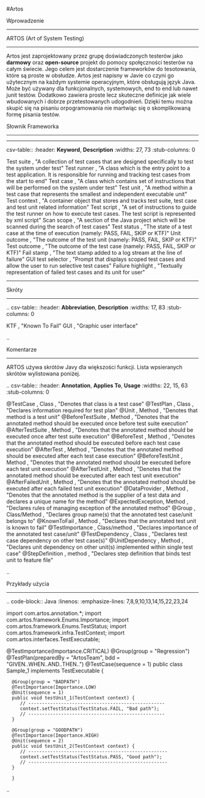 #Artos

Wprowadzenie
************

ARTOS (Art of System Testing)
************



Artos jest zaprojektowany przez grupę doświadczonych testerów jako **darmowy** oraz **open-source** projekt do pomocy społęczności testerów na całym świecie.
Jego celem jest dostarczenie frameworków do tesotowania, które są proste w obsłudze. Artos jest napisny w Javie co czyni go użytecznym na każdym systemie operacyjnym, które obsługują język Java. Może być używany dla funkcjonalnych, systemowych, end to end lub nawet junit testów. Dodatkowo zawiera proste lecz skuteczne definicje jak wiele wbudowanych i dobrze przetestowanych udogodnień. Dzięki temu można skupić się na pisaniu orpogramowania nie martwiąc się o skomplikowaną formę pisania testów.

Słownik Frameworka
************

-------------
   csv-table:: 
   :header: **Keyword**, **Description**
   :widths: 27, 73
   :stub-columns: 0
   
   Test suite        , "A collection of test cases that are designed specifically to test the system under test"
   Test runner       , "A class which is the entry point to a test application. It is responsible for running and tracking test cases from the start to end"
   Test case         , "A class which contains set of instructions that will be performed on the system under test"
   Test unit         , "A method within a test case that represents the smallest and independent executable unit"
   Test context      , "A container object that stores and tracks test suite, test case and test unit related information"
   Test script       , "A set of instructions to guide the test runner on how to execute test cases. The test script is represented by xml script"
   Scan scope        , "A section of the Java project which will be scanned during the search of test cases"
   Test status       , "The state of a test case at the time of execution (namely: PASS, FAIL, SKIP or KTF)"
   Unit outcome      , "The outcome of the test unit (namely: PASS, FAIL, SKIP or KTF)"
   Test outcome      , "The outcome of the test case (namely: PASS, FAIL, SKIP or KTF)"
   Fail stamp        , "The text stamp added to a log stream at the line of failure"
   GUI test selector , "Prompt that displays scoped test cases and allow the user to run selective test cases"
   Failure highlight , "Textually representation of failed test cases and its unit for user"

-------------

Skróty
************

.. csv-table:: 
   :header: **Abbreviation**, **Description**
   :widths: 17, 83
   :stub-columns: 0
   
   KTF , "Known To Fail"
   GUI , "Graphic user interface"

..

Komentarze
************

ARTOS używa skrótów Javy dla większości funkcji. Lista wpsieranych skrótów wylistowana poniżej.

.. csv-table:: 
   :header: **Annotation**, **Applies To**, **Usage**
   :widths: 22, 15, 63
   :stub-columns: 0

   @TestCase         , Class         , "Denotes that class is a test case"
   @TestPlan         , Class         , "Declares information required for test plan"
   @Unit             , Method        , "Denotes that method is a test unit"
   @BeforeTestSuite  , Method        , "Denotes that the annotated method should be executed once before test suite execution"
   @AfterTestSuite   , Method        , "Denotes that the annotated method should be executed once after test suite execution"
   @BeforeTest       , Method        , "Denotes that the annotated method should be executed before each test case execution"
   @AfterTest        , Method        , "Denotes that the annotated method should be executed after each test case execution"
   @BeforeTestUnit   , Method        , "Denotes that the annotated method should be executed before each test unit execution"
   @AfterTestUnit    , Method        , "Denotes that the annotated method should be executed after each test unit execution"
   @AfterFailedUnit	 , Method 		 , "Denotes that the annotated method should be executed after each failed test unit execution"
   @DataProvider     , Method        , "Denotes that the annotated method is the supplier of a test data and declares a unique name for the method"
   @ExpectedException, Method        , "Declares rules of managing exception of the annotated method"
   @Group            , Class/Method  , "Declares group name(s) that the annotated test case/unit belongs to" 
   @KnownToFail      , Method        , "Declares that the annotated test unit is known to fail"
   @TestImportance   , Class/method  , "Declares importance of the annotated test case/unit"
   @TestDependency   , Class         , "Declares test case dependency on other test case(s)"
   @UnitDependency   , Method        , "Declares unit dependency on other unit(s) implemented within single test case"
   @StepDefinition   , method        , "Declares step definition that binds test unit to feature file"

..

Przykłady użycia
************

.. code-block:: Java
   :linenos: 
   :emphasize-lines: 7,8,9,10,13,14,15,22,23,24

   import com.artos.annotation.*;
   import com.artos.framework.Enums.Importance;
   import com.artos.framework.Enums.TestStatus;
   import com.artos.framework.infra.TestContext;
   import com.artos.interfaces.TestExecutable;

   @TestImportance(Importance.CRITICAL)
   @Group(group = "Regression")
   @TestPlan(preparedBy = "ArtosTeam", bdd = "GIVEN..WHEN..AND..THEN..")
   @TestCase(sequence = 1)
    public class Sample_1 implements TestExecutable {

      @Group(group = "BADPATH")
      @TestImportance(Importance.LOW)
      @Unit(sequence = 1)
      public void testUnit_1(TestContext context) {
         // --------------------------------------------------
         context.setTestStatus(TestStatus.FAIL, "Bad path");
         // --------------------------------------------------
      }
      
      @Group(group = "GOODPATH")
      @TestImportance(Importance.HIGH)
      @Unit(sequence = 2)
      public void testUnit_2(TestContext context) {
         // ---------------------------------------------------
         context.setTestStatus(TestStatus.PASS, "Good path");
         // ---------------------------------------------------
      }

      }

..
